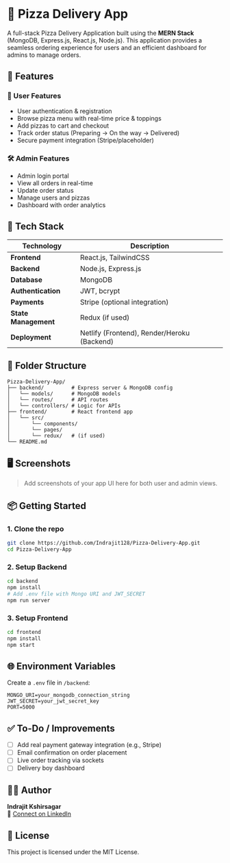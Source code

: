 
# 🍕 Pizza Delivery App

A full-stack Pizza Delivery Application built using the **MERN Stack** (MongoDB, Express.js, React.js, Node.js). This application provides a seamless ordering experience for users and an efficient dashboard for admins to manage orders.

## 🚀 Features

### 👥 User Features
- User authentication & registration
- Browse pizza menu with real-time price & toppings
- Add pizzas to cart and checkout
- Track order status (Preparing → On the way → Delivered)
- Secure payment integration (Stripe/placeholder)

### 🛠️ Admin Features
- Admin login portal
- View all orders in real-time
- Update order status
- Manage users and pizzas
- Dashboard with order analytics

## 🧰 Tech Stack

| Technology     | Description                     |
|----------------|---------------------------------|
| **Frontend**   | React.js, TailwindCSS           |
| **Backend**    | Node.js, Express.js             |
| **Database**   | MongoDB                         |
| **Authentication** | JWT, bcrypt                  |
| **Payments**   | Stripe (optional integration)   |
| **State Management** | Redux (if used)           |
| **Deployment** | Netlify (Frontend), Render/Heroku (Backend) |

## 📁 Folder Structure

```
Pizza-Delivery-App/
├── backend/         # Express server & MongoDB config
│   └── models/      # MongoDB models
│   └── routes/      # API routes
│   └── controllers/ # Logic for APIs
├── frontend/        # React frontend app
│   └── src/
│       └── components/
│       └── pages/
│       └── redux/   # (if used)
└── README.md
```

## 🖥️ Screenshots

> Add screenshots of your app UI here for both user and admin views.

## 📦 Getting Started

### 1. Clone the repo

```bash
git clone https://github.com/Indrajit128/Pizza-Delivery-App.git
cd Pizza-Delivery-App
```

### 2. Setup Backend

```bash
cd backend
npm install
# Add .env file with Mongo URI and JWT_SECRET
npm run server
```

### 3. Setup Frontend

```bash
cd frontend
npm install
npm start
```

## 🌐 Environment Variables

Create a `.env` file in `/backend`:

```
MONGO_URI=your_mongodb_connection_string
JWT_SECRET=your_jwt_secret_key
PORT=5000
```

## ✅ To-Do / Improvements

- [ ] Add real payment gateway integration (e.g., Stripe)
- [ ] Email confirmation on order placement
- [ ] Live order tracking via sockets
- [ ] Delivery boy dashboard

## 👨‍💻 Author

**Indrajit Kshirsagar**  
📧 [Connect on LinkedIn](https://www.linkedin.com/in/indrajit-kshirsagar)

## 📄 License

This project is licensed under the MIT License.

